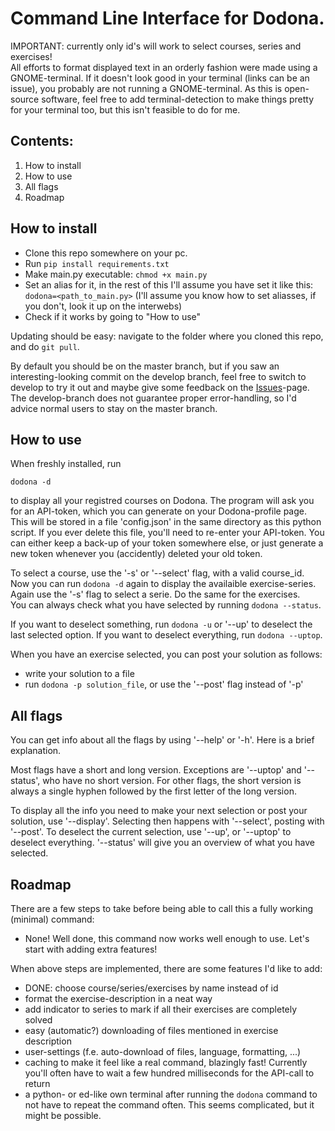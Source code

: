 # Command Line Interface for Dodona.

IMPORTANT: currently only id's will work to select courses, series and exercises!\
All efforts to format displayed text in an orderly fashion were made using a GNOME-terminal. If it doesn't look good in your terminal (links can be an issue), you probably are not running a GNOME-terminal. As this is open-source software, feel free to add terminal-detection to make things pretty for your terminal too, but this isn't feasible to do for me. 

## Contents:
1) How to install
2) How to use
3) All flags
4) Roadmap


## How to install
- Clone this repo somewhere on your pc.
- Run `pip install requirements.txt`
- Make main.py executable: `chmod +x main.py`
- Set an alias for it, in the rest of this I'll assume you have set it like this: `dodona=<path_to_main.py>`
      (I'll assume you know how to set aliasses, if you don't, look it up on the interwebs)
- Check if it works by going to "How to use"

Updating should be easy: navigate to the folder where you cloned this repo, and do `git pull`.

By default you should be on the master branch, but if you saw an interesting-looking commit on the develop branch, feel free to switch to develop to try it out and maybe give some feedback on the [Issues](https://github.com/BramWindey/DodonaCLI/issues)-page. The develop-branch does not guarantee proper error-handling, so I'd advice normal users to stay on the master branch.


## How to use
When freshly installed, run 
```
dodona -d
```
to display all your registred courses on Dodona. The program will ask you for an API-token, which you can generate on your Dodona-profile page. This will be stored in a file 'config.json' in the same directory as this python script. If you ever delete this file, you'll need to re-enter your API-token. You can either keep a back-up of your token somewhere else, or just generate a new token whenever you (accidently) deleted your old token.

To select a course, use the '-s' or '--select' flag, with a valid course_id. Now you can run `dodona -d` again to display the availaible exercise-series. Again use the '-s' flag to select a serie. Do the same for the exercises.\
You can always check what you have selected by running `dodona --status`.

If you want to deselect something, run `dodona -u` or '--up' to deselect the last selected option. If you want to deselect everything, run `dodona --uptop`.

When you have an exercise selected, you can post your solution as follows:
- write your solution to a file
- run `dodona -p solution_file`, or use the '--post' flag instead of '-p'


## All flags
You can get info about all the flags by using '--help' or '-h'. Here is a brief explanation.

Most flags have a short and long version. Exceptions are '--uptop' and '--status', who have no short version. For other flags, the short version is always a single hyphen followed by the first letter of the long version.

To display all the info you need to make your next selection or post your solution, use '--display'. Selecting then happens with '--select', posting with '--post'. To deselect the current selection, use '--up', or '--uptop' to deselect everything. '--status' will give you an overview of what you have selected.


## Roadmap
There are a few steps to take before being able to call this a fully working (minimal) command:
- None! Well done, this command now works well enough to use. Let's start with adding extra features!

When above steps are implemented, there are some features I'd like to add:
- DONE: choose course/series/exercises by name instead of id
- format the exercise-description in a neat way
- add indicator to series to mark if all their exercises are completely solved
- easy (automatic?) downloading of files mentioned in exercise description
- user-settings (f.e. auto-download of files, language, formatting, ...)
- caching to make it feel like a real command, blazingly fast! Currently you'll often have to wait a few hundred milliseconds for the API-call to return
- a python- or ed-like own terminal after running the `dodona` command to not have to repeat the command often. This seems complicated, but it might be possible.
